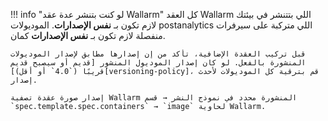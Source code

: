 !!! info "لو كنت بتنشر عدة عقد Wallarm"
    كل العقد Wallarm اللي بتتنشر في بيئتك لازم تكون بـ **نفس الإصدارات**. الموديولات postanalytics اللي متركبة على سيرفرات منفصلة لازم تكون بـ **نفس الإصدارات** كمان.

    قبل تركيب العقدة الإضافية، تأكد من إن إصدارها مطابق لإصدار الموديولات المنشورة بالفعل. لو كان إصدار الموديول المنشور [قديم أو سيصبح قديم قريبًا (`4.0` أو أقل)][versioning-policy]، قم بترقية كل الموديولات لأحدث إصدار.

    إصدار صورة عقدة تصفية Wallarm المنشورة محدد في نموذج النشر → قسم `spec.template.spec.containers` → `image` لحاوية Wallarm.